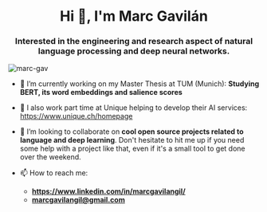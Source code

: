 <h1 align="center">Hi 👋, I'm Marc Gavilán</h1>
<h3 align="center">Interested in the engineering and research aspect of natural language processing and deep neural networks.</h3>

<p align="left"> <img src="https://komarev.com/ghpvc/?username=marc-gav&label=Profile%20views&color=0e75b6&style=flat" alt="marc-gav" /> </p>

- 🔭 I’m currently working on my Master Thesis at TUM (Munich): **Studying BERT, its word embeddings and salience scores**
- 🔨 I also work part time at Unique helping to develop their AI services: https://www.unique.ch/homepage
- 👯 I’m looking to collaborate on **cool open source projects related to language and deep learning**. Don't hesitate to hit me up if you need some help with a project like that, even if it's a small tool to get done over the weekend.

- 📫 How to reach me:
  - **https://www.linkedin.com/in/marcgavilangil/**
  - **marcgavilangil@gmail.com**
